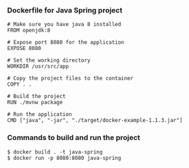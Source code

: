 ### Dockerfile for Java Spring project

```console
# Make sure you have java 8 installed
FROM openjdk:8

# Expose port 8080 for the application
EXPOSE 8080

# Set the working directory
WORKDIR /usr/src/app

# Copy the project files to the container
COPY . .

# Build the project
RUN ./mvnw package

# Run the application
CMD ["java", "-jar", "./target/docker-example-1.1.3.jar"]
```

### Commands to build and run the project

```console
$ docker build . -t java-spring
$ docker run -p 8080:8080 java-spring
```
